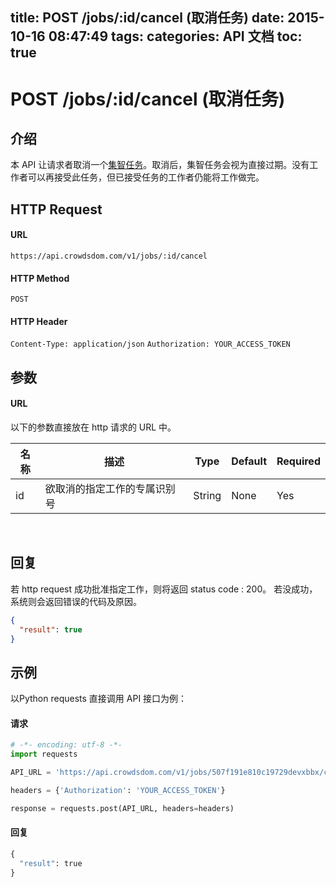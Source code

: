 title: POST /jobs/:id/cancel (取消任务)
date: 2015-10-16 08:47:49
tags:
categories: API 文档
toc: true
---

# POST /jobs/:id/cancel (取消任务)

## 介绍

本 API 让请求者取消一个[集智任务](/集智任务)。取消后，集智任务会视为直接过期。没有工作者可以再接受此任务，但已接受任务的工作者仍能将工作做完。

## HTTP Request

#### URL

`https://api.crowdsdom.com/v1/jobs/:id/cancel`

#### HTTP Method

`POST`

#### HTTP Header

`Content-Type: application/json`
`Authorization: YOUR_ACCESS_TOKEN`

## 参数

#### URL

以下的参数直接放在 http 请求的 URL 中。

名称 | 描述 | Type | Default | Required
--- | --- | --- | --- | ---
id| 欲取消的指定工作的专属识别号| String | None | Yes

<br>

## 回复

若 http request 成功批准指定工作，则将返回 status code : 200。
若没成功，系统则会返回错误的代码及原因。
```json
{
  "result": true
}
```

## 示例

以Python requests 直接调用 API 接口为例：

#### 请求

```python
# -*- encoding: utf-8 -*-
import requests

API_URL = 'https://api.crowdsdom.com/v1/jobs/507f191e810c19729devxbbx/cancel'

headers = {'Authorization': 'YOUR_ACCESS_TOKEN'}

response = requests.post(API_URL, headers=headers)
```

#### 回复

```python
{
  "result": true
}
```
